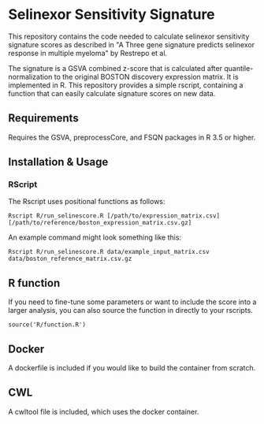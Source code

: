 # Selinexor Sensitivity Signature

This repository contains the code needed to calculate selinexor sensitivity signature scores as described in "A Three gene signature predicts selinexor response in multiple myeloma" by Restrepo et al.

The signature is a GSVA combined z-score that is calculated after quantile-normalization to the original BOSTON discovery expression matrix. It is implemented in R. This repository provides a simple rscript, containing a function that can easily calculate signature scores on new data.

## Requirements
Requires the GSVA, preprocessCore, and FSQN packages in R 3.5 or higher.

## Installation & Usage

### RScript

The Rscript uses positional functions as follows:

```
Rscript R/run_selinescore.R [/path/to/expression_matrix.csv] [/path/to/reference/boston_expression_matrix.csv.gz]
```

An example command might look something like this:

```
Rscript R/run_selinescore.R data/example_input_matrix.csv data/boston_reference_matrix.csv.gz
```

## R function

If you need to fine-tune some parameters or want to include the score into a larger analysis, you can also source the function in directly to your rscripts.

```
source('R/function.R')
```

## Docker

A dockerfile is included if you would like to build the container from scratch.

## CWL

A cwltool file is included, which uses the docker container.
